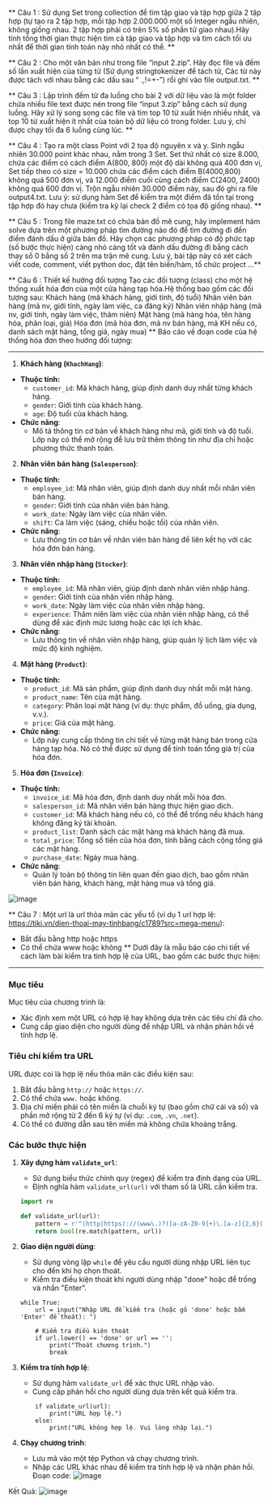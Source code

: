** Câu 1 : Sử dụng Set trong collection để tìm tập giao và tập hợp giữa 2 tập hợp (tự tạo ra 2 tập hợp, mỗi tập hợp 2.000.000 một số Integer ngẫu nhiên, không giống nhau. 2 tập hợp phải có trên 5% số phần tử giao nhau).Hãy tính tổng thời gian thực hiện tìm cả tập giao và tập hợp và tìm cách tối ưu nhất để thời gian tính toán này nhỏ nhất có thể. **


** Câu 2 : Cho một văn bản như trong file “input 2.zip”. Hãy đọc file và đếm số lần xuất hiện của từng từ (Sử dụng stringtokenizer để tách từ, Các từ này được tách với nhau bằng các dấu sau “ .,!=+-”) rồi ghi vào file output.txt. **


** Câu 3 : Lập trình đếm từ đa luồng cho bài 2 với dữ liệu vào là một folder chứa nhiều file text được nén trong file “input 3.zip” bằng cách sử dụng luồng. Hãy xử lý song song các file và tìm top 10 từ xuất hiện nhiều nhất, và top 10 từ xuất hiện ít nhất của toàn bộ dữ liệu có trong folder. Lưu ý, chỉ được chạy tối đa 6 luồng cùng lúc. **


** Câu 4 : Tạo ra một class Point với 2 tọa độ nguyên x và y. Sinh ngẫu nhiên 30.000 point khác nhau, nằm trong 3 Set. Set thứ nhất có size 8.000, chứa các điểm có cách điểm A(800, 800) một độ dài không quá 400 đơn vị, Set tiếp theo có size = 10.000 chứa các điểm cách điểm B(4000,800) không quá 500 đơn vị, và 12.000 điểm cuối cùng cách điểm C(2400, 2400) không quá 600 đơn vị. Trộn ngẫu nhiên 30.000 điểm này, sau đó ghi ra file output4.txt. Lưu ý: sử dụng hàm Set để kiểm tra một điểm đã tồn tại trong tập hợp đó hay chưa (kiểm tra kỹ lại check 2 điểm có tọa độ giống nhau). **


** Câu 5 : Trong file maze.txt có chứa bản đồ mê cung, hãy implement hàm solve dựa trên một phương pháp tìm đường nào đó để tìm đường đi đến điểm đánh dấu ở giữa bản đồ. Hãy chọn các phương pháp có độ phức tạp (số bước thực hiện) càng nhỏ càng tốt và đánh dấu đường đi bằng cách thay số 0 bằng số 2 trên ma trận mê cung. Lưu ý, bài tập này có xét cách viết code, comment, viết python doc, đặt tên biến/hàm, tổ chức project …**


** Câu 6 : Thiết kế hướng đối tượng Tạo các đối tượng (class) cho một hệ thống xuất hóa đơn của một cửa hàng tạp hóa.Hệ thống bao gồm các đối tượng sau: 
Khách hàng (mã khách hàng, giới tính, độ tuổi) 
Nhân viên bán hàng (mã nv, giới tính, ngày làm việc, ca đăng ký) 
Nhân viên nhập hàng (mã nv, giới tính, ngày làm việc, thâm niên) 
Mặt hàng (mã hàng hóa, tên hàng hóa, phân loại, giá) 
Hóa đơn (mã hóa đơn, mã nv bán hàng, mã KH nếu có, danh sách mặt hàng, tổng giá, ngày mua) **
Báo cáo về đoạn code của hệ thống hóa đơn theo hướng đối tượng:

---
1. **Khách hàng (`KhachHang`)**:
- **Thuộc tính:**
  - `customer_id`: Mã khách hàng, giúp định danh duy nhất từng khách hàng.
  - `gender`: Giới tính của khách hàng.
  - `age`: Độ tuổi của khách hàng.
- **Chức năng**: 
  - Mô tả thông tin cơ bản về khách hàng như mã, giới tính và độ tuổi. Lớp này có thể mở rộng để lưu trữ thêm thông tin như địa chỉ hoặc phương thức thanh toán.

2. **Nhân viên bán hàng (`Salesperson`)**:
- **Thuộc tính:**
  - `employee_id`: Mã nhân viên, giúp định danh duy nhất mỗi nhân viên bán hàng.
  - `gender`: Giới tính của nhân viên bán hàng.
  - `work_date`: Ngày làm việc của nhân viên.
  - `shift`: Ca làm việc (sáng, chiều hoặc tối) của nhân viên.
- **Chức năng**: 
  - Lưu thông tin cơ bản về nhân viên bán hàng để liên kết họ với các hóa đơn bán hàng.

3. **Nhân viên nhập hàng (`Stocker`)**:
- **Thuộc tính:**
  - `employee_id`: Mã nhân viên, giúp định danh nhân viên nhập hàng.
  - `gender`: Giới tính của nhân viên nhập hàng.
  - `work_date`: Ngày làm việc của nhân viên nhập hàng.
  - `experience`: Thâm niên làm việc của nhân viên nhập hàng, có thể dùng để xác định mức lương hoặc các lợi ích khác.
- **Chức năng**: 
  - Lưu thông tin về nhân viên nhập hàng, giúp quản lý lịch làm việc và mức độ kinh nghiệm.

4. **Mặt hàng (`Product`)**:
- **Thuộc tính:**
  - `product_id`: Mã sản phẩm, giúp định danh duy nhất mỗi mặt hàng.
  - `product_name`: Tên của mặt hàng.
  - `category`: Phân loại mặt hàng (ví dụ: thực phẩm, đồ uống, gia dụng, v.v.).
  - `price`: Giá của mặt hàng.
- **Chức năng**: 
  - Lớp này cung cấp thông tin chi tiết về từng mặt hàng bán trong cửa hàng tạp hóa. Nó có thể được sử dụng để tính toán tổng giá trị của hóa đơn.

5. **Hóa đơn (`Invoice`)**:
- **Thuộc tính:**
  - `invoice_id`: Mã hóa đơn, định danh duy nhất mỗi hóa đơn.
  - `salesperson_id`: Mã nhân viên bán hàng thực hiện giao dịch.
  - `customer_id`: Mã khách hàng nếu có, có thể để trống nếu khách hàng không đăng ký tài khoản.
  - `product_list`: Danh sách các mặt hàng mà khách hàng đã mua.
  - `total_price`: Tổng số tiền của hóa đơn, tính bằng cách cộng tổng giá các mặt hàng.
  - `purchase_date`: Ngày mua hàng.
- **Chức năng**: 
  - Quản lý toàn bộ thông tin liên quan đến giao dịch, bao gồm nhân viên bán hàng, khách hàng, mặt hàng mua và tổng giá.

![image](https://github.com/user-attachments/assets/b4086ca5-9cf6-48d7-a272-e33e6a79a4a7)


** Câu 7 : Một url là url thỏa mãn các yếu tố (ví dụ 1 url hợp lệ: https://tiki.vn/dien-thoai-may-tinhbang/c1789?src=mega-menu): 
- Bắt đầu bằng http hoặc https 
- Có thể chứa www hoặc không  **
Dưới đây là mẫu báo cáo chi tiết về cách làm bài kiểm tra tính hợp lệ của URL, bao gồm các bước thực hiện:

---

### Mục tiêu
Mục tiêu của chương trình là:
- Xác định xem một URL có hợp lệ hay không dựa trên các tiêu chí đã cho.
- Cung cấp giao diện cho người dùng để nhập URL và nhận phản hồi về tính hợp lệ.

### Tiêu chí kiểm tra URL
URL được coi là hợp lệ nếu thỏa mãn các điều kiện sau:
1. Bắt đầu bằng `http://` hoặc `https://`.
2. Có thể chứa `www.` hoặc không.
3. Địa chỉ miền phải có tên miền là chuỗi ký tự (bao gồm chữ cái và số) và phần mở rộng từ 2 đến 6 ký tự (ví dụ: `.com`, `.vn`, `.net`).
4. Có thể có đường dẫn sau tên miền mà không chứa khoảng trắng.

### Các bước thực hiện
1. **Xây dựng hàm `validate_url`**:
   - Sử dụng biểu thức chính quy (regex) để kiểm tra định dạng của URL.
   - Định nghĩa hàm `validate_url(url)` với tham số là URL cần kiểm tra.

   ```python
   import re

   def validate_url(url):
       pattern = r'^(http|https)://(www\.)?([a-zA-Z0-9]+)\.[a-z]{2,6}(/[^\s]*)?$'
       return bool(re.match(pattern, url))
   ```

2. **Giao diện người dùng**:
   - Sử dụng vòng lặp `while` để yêu cầu người dùng nhập URL liên tục cho đến khi họ chọn thoát.
   - Kiểm tra điều kiện thoát khi người dùng nhập "done" hoặc để trống và nhấn "Enter".

   ```
   while True:
       url = input("Nhập URL để kiểm tra (hoặc gõ 'done' hoặc bấm 'Enter' để thoát): ")

       # Kiểm tra điều kiện thoát
       if url.lower() == 'done' or url == '':
           print("Thoát chương trình.")
           break
   ```

3. **Kiểm tra tính hợp lệ**:
   - Sử dụng hàm `validate_url` để xác thực URL nhập vào.
   - Cung cấp phản hồi cho người dùng dựa trên kết quả kiểm tra.

   ```
       if validate_url(url):
           print("URL hợp lệ.")
       else:
           print("URL không hợp lệ. Vui lòng nhập lại.")
   ```

4. **Chạy chương trình**:
   - Lưu mã vào một tệp Python và chạy chương trình.
   - Nhập các URL khác nhau để kiểm tra tính hợp lệ và nhận phản hồi.
Đoạn code:
      ![image](https://github.com/user-attachments/assets/e658e3c7-de96-4597-be79-57c5f472ea76)

Kết Quả:
     ![image](https://github.com/user-attachments/assets/53c4e043-1b05-4b22-9231-bccdc74a303d)




